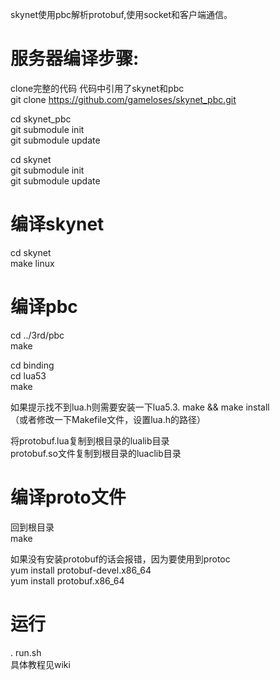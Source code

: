 skynet使用pbc解析protobuf,使用socket和客户端通信。

#  服务器编译步骤:             
clone完整的代码 代码中引用了skynet和pbc           
git clone https://github.com/gameloses/skynet_pbc.git  
   
cd skynet_pbc      
git submodule init  
git submodule update 
      
cd skynet   
git submodule init  
git submodule update   

# 编译skynet  
cd skynet   
make linux   

# 编译pbc  
cd ../3rd/pbc   
make
  
cd binding      
cd lua53    
make    

如果提示找不到lua.h则需要安装一下lua5.3. make && make install  
（或者修改一下Makefile文件，设置lua.h的路径）  

将protobuf.lua复制到根目录的lualib目录  
protobuf.so文件复制到根目录的luaclib目录     

# 编译proto文件  
回到根目录  
make  

如果没有安装protobuf的话会报错，因为要使用到protoc    
yum install protobuf-devel.x86_64  
yum install protobuf.x86_64  

# 运行  
. run.sh  
具体教程见wiki